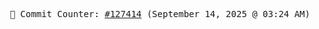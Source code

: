 <p align="center">
    <samp>
        📮 Commit Counter: <a href="https://github.com/Javascript-void0/Javascript-void0/commits/main">#127414</a> (September 14, 2025 @ 03:24 AM)
    </samp>
</p>